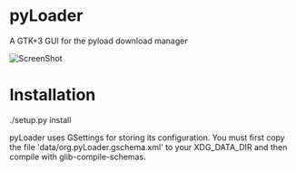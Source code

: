 pyLoader
=========

A GTK+3 GUI for the pyload download manager


![ScreenShot](http://i.imgur.com/F7KNMO0.png)



Installation
=========

./setup.py install

pyLoader uses GSettings for storing its configuration. You must first copy the file 'data/org.pyLoader.gschema.xml' to your XDG_DATA_DIR and then compile with 
glib-compile-schemas.
